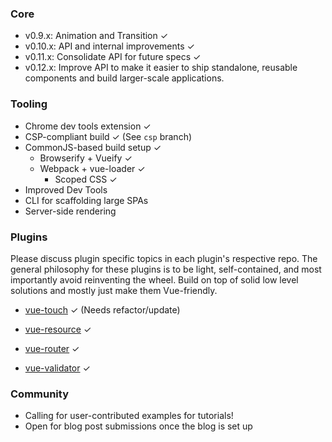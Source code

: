 ### Core
    
  - v0.9.x: Animation and Transition ✓
  - v0.10.x: API and internal improvements ✓
  - v0.11.x: Consolidate API for future specs ✓
  - v0.12.x: Improve API to make it easier to ship standalone, reusable components and build larger-scale applications.

### Tooling

- Chrome dev tools extension ✓
- CSP-compliant build ✓ (See `csp` branch)
- CommonJS-based build setup ✓
  - Browserify + Vueify ✓
  - Webpack + vue-loader ✓
    - Scoped CSS ✓
- Improved Dev Tools
- CLI for scaffolding large SPAs
- Server-side rendering

### Plugins

  Please discuss plugin specific topics in each plugin's respective repo. The general philosophy for these plugins is to be light, self-contained, and most importantly avoid reinventing the wheel. Build on top of solid low level solutions and mostly just make them Vue-friendly.
  
  - [vue-touch](https://github.com/vuejs/vue-touch) ✓ (Needs refactor/update)

  - [vue-resource](https://github.com/vuejs/vue-resource) ✓
  
  - [vue-router](https://github.com/vuejs/vue-router) ✓
  
  - [vue-validator](https://github.com/vuejs/vue-validator) ✓

### Community

  - Calling for user-contributed examples for tutorials!
  - Open for blog post submissions once the blog is set up